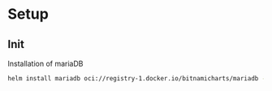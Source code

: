 # Setup

## Init

Installation of mariaDB

```bash
helm install mariadb oci://registry-1.docker.io/bitnamicharts/mariadb -f mariadb.helm.values.yaml
```
